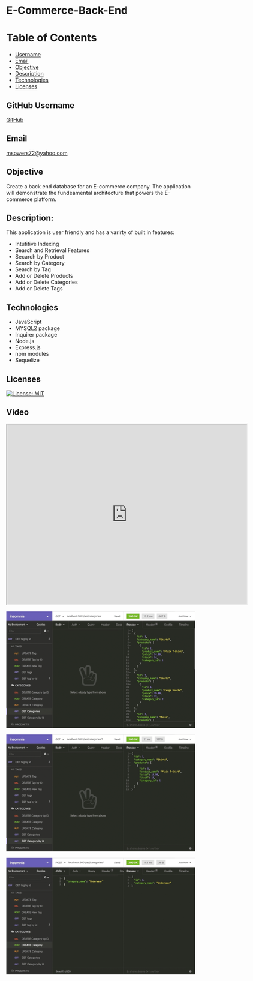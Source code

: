 # E-Commerce-Back-End

# Table of Contents
- [Username](#username)
- [Email](#email)
- [Objective](#objective)
- [Description](#description)
- [Technologies](#technologies)
- [Licenses](#licenses)


## GitHub Username
[GitHub](https://github.com/msowers72/SQL-Employee-Tracker)

## Email
<msowers72@yahoo.com>

## Objective
Create a back end database for an E-commerce company. The application will demonstrate the fundeamental architecture that powers the E-commerce platform.

## Description:
This application is user friendly and has a varirty of built in features:
* Intutitive Indexing
* Search and Retrieval Features
* Secarch by Product
* Search by Category
* Search by Tag
* Add or Delete Products
* Add or Delete Categories
* Add or Delete Tags

 
## Technologies
* JavaScript
* MYSQL2 package
* Inquirer package
* Node.js
* Express.js
* npm modules
* Sequelize

## Licenses 
[![License: MIT](https://img.shields.io/badge/License-MIT-yellow.svg)](https://opensource.org/licenses/MIT)


## Video
<iframe src="https://drive.google.com/file/d/1v0w0uUIzZd1rlNmEC1U18DjWIFvqc3So/view" width="640" height="480"></iframe>
  
 ![images](./Assets/13-orm-homework-demo-01.gif)

 ![images](./Assets/13-orm-homework-demo-02.gif)
 
 ![images](./Assets/13-orm-homework-demo-03.gif)
 